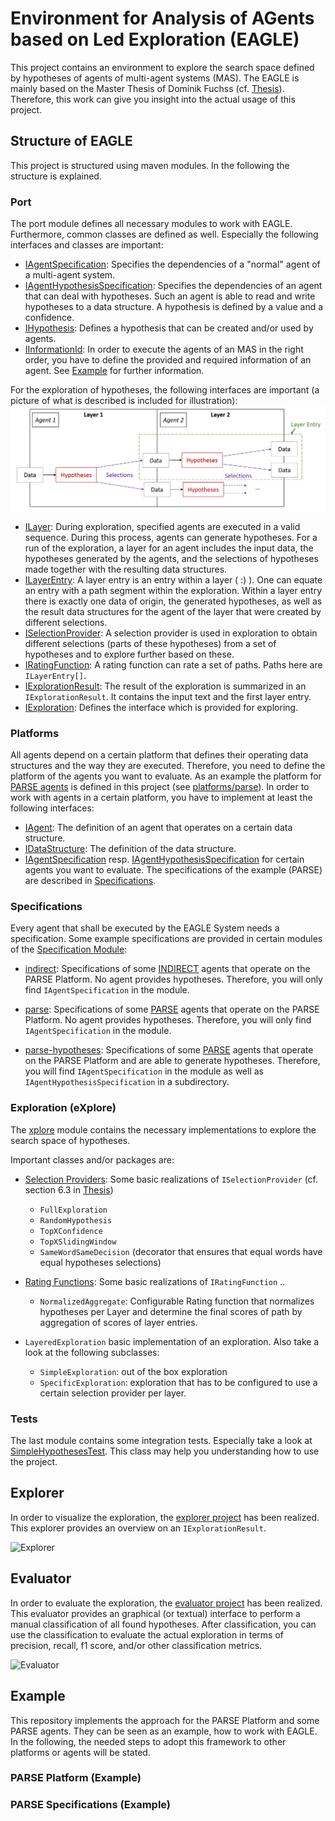 # Environment for Analysis of AGents based on Led Exploration (EAGLE)
This project contains an environment to explore the search space defined by hypotheses of agents of multi-agent systems (MAS).
The EAGLE is mainly based on the Master Thesis of Dominik Fuchss (cf. [Thesis](https://doi.org/10.5445/IR/1000126806)).
Therefore, this work can give you insight into the actual usage of this project.

## Structure of EAGLE
This project is structured using maven modules. In the following the structure is explained.

### Port
The port module defines all necessary modules to work with EAGLE.
Furthermore, common classes are defined as well.
Especially the following interfaces and classes are important:
* [IAgentSpecification](port/src/main/java/edu/kit/ipd/eagle/port/IAgentSpecification.java): Specifies the dependencies of a "normal" agent of a multi-agent system.
* [IAgentHypothesisSpecification](port/src/main/java/edu/kit/ipd/eagle/port/hypothesis/IAgentHypothesisSpecification.java): Specifies the dependencies of an agent that can deal with hypotheses. Such an agent is able to read and write hypotheses to a data structure. A hypothesis is defined by a value and a confidence.
* [IHypothesis](port/src/main/java/edu/kit/ipd/eagle/port/hypothesis/IHypothesis.java): Defines a hypothesis that can be created and/or used by agents.
* [IInformationId](port/src/main/java/edu/kit/ipd/eagle/port/IInformationId.java): In order to execute the agents of an MAS in the right order, you have to define the provided and required information of an agent. See [Example](#example) for further information.

For the exploration of hypotheses, the following interfaces are important (a picture of what is described is included for illustration):
![Layers](.github/img/Layers.png)
* [ILayer](port/src/main/java/edu/kit/ipd/eagle/port/xplore/layer/ILayer.java): During exploration, specified agents are executed in a valid sequence. During this process, agents can generate hypotheses. For a run of the exploration, a layer for an agent includes the input data, the hypotheses generated by the agents, and the selections of hypotheses made together with the resulting data structures.
* [ILayerEntry](port/src/main/java/edu/kit/ipd/eagle/port/xplore/layer/ILayerEntry.java): A layer entry is an entry within a layer ( :) ). One can equate an entry with a path segment within the exploration. Within a layer entry there is exactly one data of origin, the generated hypotheses, as well as the result data structures for the agent of the layer that were created by different selections.
* [ISelectionProvider](port/src/main/java/edu/kit/ipd/eagle/port/xplore/selection/ISelectionProvider.java): A selection provider is used in exploration to obtain different selections (parts of these hypotheses) from a set of hypotheses and to explore further based on these.
* [IRatingFunction](port/src/main/java/edu/kit/ipd/eagle/port/xplore/rating/IRatingFunction.java): A rating function can rate a set of paths. Paths here are `ILayerEntry[]`.
* [IExplorationResult](port/src/main/java/edu/kit/ipd/eagle/port/xplore/IExplorationResult.java): The result of the exploration is summarized in an `IExplorationResult`. It contains the input text and the first layer entry.
* [IExploration](port/src/main/java/edu/kit/ipd/eagle/port/xplore/IExploration.java): Defines the interface which is provided for exploring.

### Platforms
All agents depend on a certain platform that defines their operating data structures and the way they are executed.
Therefore, you need to define the platform of the agents you want to evaluate.
As an example the platform for [PARSE agents](https://code.ipd.kit.edu/weigelt/parse) is defined in this project (see [platforms/parse](platforms/parse/src/main/java/edu/kit/ipd/eagle/impl/platforms/parse)).
In order to work with agents in a certain platform, you have to implement at least the following interfaces:
* [IAgent](port/src/main/java/edu/kit/ipd/eagle/port/IAgent.java): The definition of an agent that operates on a certain data structure.
* [IDataStructure](port/src/main/java/edu/kit/ipd/eagle/port/IDataStructure.java): The definition of the data structure.
* [IAgentSpecification](port/src/main/java/edu/kit/ipd/eagle/port/IAgentSpecification.java) resp. [IAgentHypothesisSpecification](port/src/main/java/edu/kit/ipd/eagle/port/hypothesis/IAgentHypothesisSpecification.java) for certain agents you want to evaluate. The specifications of the example (PARSE) are described in [Specifications](#specifications).

### Specifications
Every agent that shall be executed by the EAGLE System needs a specification.
Some example specifications are provided in certain modules of the [Specification Module](specification/):
* [indirect](specification/indirect/src/main/java/edu/kit/ipd/eagle/impl/specification/indirect): Specifications of some [INDIRECT](https://code.ipd.kit.edu/hey/indirect) agents that operate on the PARSE Platform. No agent provides hypotheses. Therefore, you will only find `IAgentSpecification` in the module.


* [parse](specification/parse/src/main/java/edu/kit/ipd/eagle/impl/specification/parse): Specifications of some [PARSE](https://code.ipd.kit.edu/weigelt/parse) agents that operate on the PARSE Platform. No agent provides hypotheses. Therefore, you will only find `IAgentSpecification` in the module.


* [parse-hypotheses](specification/parse-hypotheses/src/main/java/edu/kit/ipd/eagle/impl/specification/parse): Specifications of some [PARSE](https://code.ipd.kit.edu/weigelt/parse) agents that operate on the PARSE Platform and are able to generate hypotheses. Therefore, you will find `IAgentSpecification` in the module as well as `IAgentHypothesisSpecification` in a subdirectory.

### Exploration (eXplore)
The [xplore](xplore/src/main/java/edu/kit/ipd/eagle/impl/xplore) module contains the necessary implementations to explore the search space of hypotheses.

Important classes and/or packages are:

* [Selection Providers](xplore/src/main/java/edu/kit/ipd/eagle/impl/xplore/selection): Some basic realizations of `ISelectionProvider` (cf. section 6.3 in [Thesis](https://doi.org/10.5445/IR/1000126806))
  * `FullExploration`
  * `RandomHypothesis`
  * `TopXConfidence`
  * `TopXSlidingWindow`
  * `SameWordSameDecision` (decorator that ensures that equal words have equal hypotheses selections)


* [Rating Functions](xplore/src/main/java/edu/kit/ipd/eagle/impl/xplore/rating): Some basic realizations of `IRatingFunction` ..
  * `NormalizedAggregate`: Configurable Rating function that normalizes hypotheses per Layer and determine the final scores of path by aggregation of scores of layer entries.


* `LayeredExploration` basic implementation of an exploration. Also take a look at the following subclasses:
  * `SimpleExploration`: out of the box exploration
  * `SpecificExploration`: exploration that has to be configured to use a certain selection provider per layer.

### Tests
The last module contains some integration tests.
Especially take a look at [SimpleHypothesesTest](tests/src/test/java/edu/kit/ipd/eagle/test/SimpleHypothesesTest.java).
This class may help you understanding how to use the project.

## Explorer
In order to visualize the exploration, the [explorer project](../eagle-explorer) has been realized. This explorer provides an overview on an `IExplorationResult`.

![Explorer](../eagle-explorer/.github/img/Explorer.png)

## Evaluator
In order to evaluate the exploration, the [evaluator project](../eagle-evaluator) has been realized. This evaluator provides an graphical (or textual) interface to perform a manual classification of all found hypotheses. After classification, you can use the classification to evaluate the actual exploration in terms of precision, recall, f1 score, and/or other classification metrics.

![Evaluator](../eagle-evaluator/.github/img/Evaluator.png)

## Example
This repository implements the approach for the PARSE Platform and some PARSE agents.
They can be seen as an example, how to work with EAGLE.
In the following, the needed steps to adopt this framework to other platforms or agents will be stated.

### PARSE Platform (Example)

### PARSE Specifications (Example)
